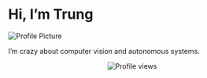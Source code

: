 # Hi, I’m Trung 

![Profile Picture](./maxxie.avif)

I’m crazy about computer vision and autonomous systems.

<p align="center">
  <img src="https://komarev.com/ghpvc/?username=DongTrung28&color=blue" alt="Profile views"/>
</p>
